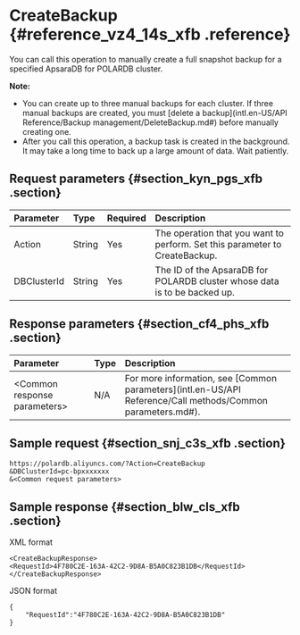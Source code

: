 # CreateBackup {#reference_vz4_14s_xfb .reference}

You can call this operation to manually create a full snapshot backup for a specified ApsaraDB for POLARDB cluster.

**Note:** 

-   You can create up to three manual backups for each cluster. If three manual backups are created, you must [delete a backup](intl.en-US/API Reference/Backup management/DeleteBackup.md#) before manually creating one.
-   After you call this operation, a backup task is created in the background. It may take a long time to back up a large amount of data. Wait patiently.

## Request parameters {#section_kyn_pgs_xfb .section}

|Parameter|Type|Required|Description|
|:--------|:---|:-------|:----------|
|Action|String|Yes|The operation that you want to perform. Set this parameter to CreateBackup.|
|DBClusterId|String|Yes|The ID of the ApsaraDB for POLARDB cluster whose data is to be backed up.|

## Response parameters {#section_cf4_phs_xfb .section}

|Parameter|Type|Description|
|:--------|:---|:----------|
|<Common response parameters\>|N/A|For more information, see [Common parameters](intl.en-US/API Reference/Call methods/Common parameters.md#).|

## Sample request {#section_snj_c3s_xfb .section}

``` {#codeblock_ngf_tpu_6jj}
https://polardb.aliyuncs.com/?Action=CreateBackup
&DBClusterId=pc-bpxxxxxxx
&<Common request parameters>
```

## Sample response {#section_blw_cls_xfb .section}

XML format

``` {#codeblock_z2q_ov2_erv}
<CreateBackupResponse>
<RequestId>4F780C2E-163A-42C2-9D8A-B5A0C823B1DB</RequestId>
</CreateBackupResponse>
```

JSON format

``` {#codeblock_ddr_97t_xav}
{
    "RequestId":"4F780C2E-163A-42C2-9D8A-B5A0C823B1DB"
}
```

